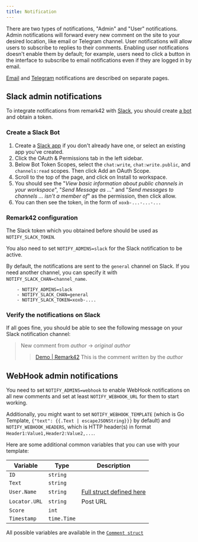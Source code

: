 ```yaml
---
title: Notification
---
```


There are two types of notifications, "Admin" and "User" notifications. Admin notifications will forward every new comment on the site to your desired location, like email or Telegram channel. User notifications will allow users to subscribe to replies to their comments. Enabling user notifications doesn't enable them by default; for example, users need to click a button in the interface to subscribe to email notifications even if they are logged in by email.

[Email](https://remark42.com/docs/configuration/email/) and [Telegram](https://remark42.com/docs/configuration/telegram/) notifications are described on separate pages.

## Slack admin notifications

To integrate notifications from remark42 with [Slack](https://slack.com), you should create [a bot](https://slack.com/intl/en-cn/help/articles/115005265703-Create-a-bot-for-your-workspace) and obtain a token.

### Create a Slack Bot

1. Create a [Slack app](https://api.slack.com/apps/new) if you don't already have one, or select an existing app you've created.
2. Click the OAuth & Permissions tab in the left sidebar.
3. Below Bot Token Scopes, select the `chat:write`, `chat:write.public`, and `channels:read` scopes. Then click Add an OAuth Scope.
4. Scroll to the top of the page, and click on Install to workspace.
5. You should see the "_View basic information about public channels in your workspace_", "_Send Message as ..._" and "_Send messages to channels ... isn't a member of_" as the permission, then click allow.
6. You can then see the token, in the form of `xoxb-...-...-...`

### Remark42 configuration

The Slack token which you obtained before should be used as `NOTIFY_SLACK_TOKEN`.

You also need to set `NOTIFY_ADMINS=slack` for the Slack notification to be active.

By default, the notifications are sent to the `general` channel on Slack. If you need another channel, you can specify it with `NOTIFY_SLACK_CHAN=channel_name`.

```
    - NOTIFY_ADMINS=slack
    - NOTIFY_SLACK_CHAN=general
    - NOTIFY_SLACK_TOKEN=xoxb-....
```

### Verify the notifications on Slack

If all goes fine, you should be able to see the following message on your Slack notification channel:

> New comment from _author_ -> _original author_
>
> > [Demo | Remark42](http://127.0.0.1:8080/web/#remark42__comment-11288987987)
> > This is the comment written by the _author_

## WebHook admin notifications

You need to set `NOTIFY_ADMINS=webhook` to enable WebHook notifications on all new comments and set at least `NOTIFY_WEBHOOK_URL` for them to start working.

Additionally, you might want to set `NOTIFY_WEBHOOK_TEMPLATE` (which is Go Template, `{"text": {{.Text | escapeJSONString}}}` by default) and `NOTIFY_WEBHOOK_HEADERS`, which is HTTP header(s) in format `Header1:Value1,Header2:Value2,...`.

Here are some additional common variables that you can use with your template:

| Variable      | Type        | Description                                                                                           |
|---------------|-------------|-------------------------------------------------------------------------------------------------------|
| `ID`          | `string`    |                                                                                                       |
| `Text`        | `string`    |                                                                                                       |
| `User.Name`   | `string`    | [Full struct defined here](https://github.com/umputun/remark42/blob/master/backend/app/store/user.go) |
| `Locator.URL` | `string`    | Post URL                                                                                              |
| `Score`       | `int`       |                                                                                                       |
| `Timestamp`   | `time.Time` |                                                                                                       |

All possible variables are available in the [`Comment struct`](https://github.com/umputun/remark42/blob/master/backend/app/store/comment.go)
